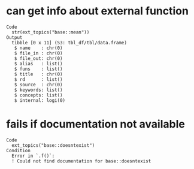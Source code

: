 # can get info about external function

    Code
      str(ext_topics("base::mean"))
    Output
      tibble [0 x 11] (S3: tbl_df/tbl/data.frame)
       $ name    : chr(0) 
       $ file_in : chr(0) 
       $ file_out: chr(0) 
       $ alias   : list()
       $ funs    : list()
       $ title   : chr(0) 
       $ rd      : list()
       $ source  : chr(0) 
       $ keywords: list()
       $ concepts: list()
       $ internal: logi(0) 

# fails if documentation not available

    Code
      ext_topics("base::doesntexist")
    Condition
      Error in `.f()`:
      ! Could not find documentation for base::doesntexist

